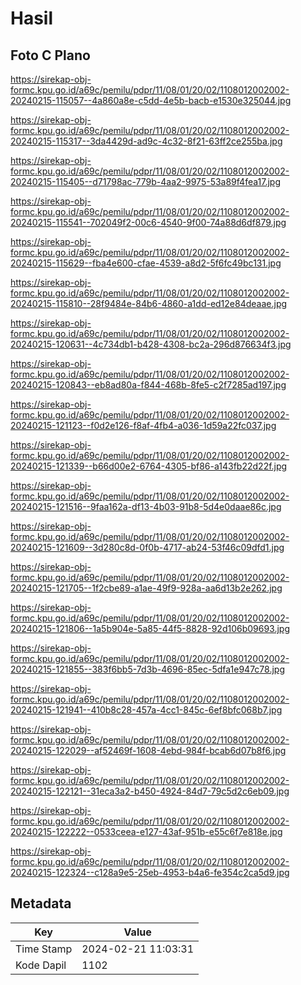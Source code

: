 # Hasil

## Foto C Plano

https://sirekap-obj-formc.kpu.go.id/a69c/pemilu/pdpr/11/08/01/20/02/1108012002002-20240215-115057--4a860a8e-c5dd-4e5b-bacb-e1530e325044.jpg

https://sirekap-obj-formc.kpu.go.id/a69c/pemilu/pdpr/11/08/01/20/02/1108012002002-20240215-115317--3da4429d-ad9c-4c32-8f21-63ff2ce255ba.jpg

https://sirekap-obj-formc.kpu.go.id/a69c/pemilu/pdpr/11/08/01/20/02/1108012002002-20240215-115405--d71798ac-779b-4aa2-9975-53a89f4fea17.jpg

https://sirekap-obj-formc.kpu.go.id/a69c/pemilu/pdpr/11/08/01/20/02/1108012002002-20240215-115541--702049f2-00c6-4540-9f00-74a88d6df879.jpg

https://sirekap-obj-formc.kpu.go.id/a69c/pemilu/pdpr/11/08/01/20/02/1108012002002-20240215-115629--fba4e600-cfae-4539-a8d2-5f6fc49bc131.jpg

https://sirekap-obj-formc.kpu.go.id/a69c/pemilu/pdpr/11/08/01/20/02/1108012002002-20240215-115810--28f9484e-84b6-4860-a1dd-ed12e84deaae.jpg

https://sirekap-obj-formc.kpu.go.id/a69c/pemilu/pdpr/11/08/01/20/02/1108012002002-20240215-120631--4c734db1-b428-4308-bc2a-296d876634f3.jpg

https://sirekap-obj-formc.kpu.go.id/a69c/pemilu/pdpr/11/08/01/20/02/1108012002002-20240215-120843--eb8ad80a-f844-468b-8fe5-c2f7285ad197.jpg

https://sirekap-obj-formc.kpu.go.id/a69c/pemilu/pdpr/11/08/01/20/02/1108012002002-20240215-121123--f0d2e126-f8af-4fb4-a036-1d59a22fc037.jpg

https://sirekap-obj-formc.kpu.go.id/a69c/pemilu/pdpr/11/08/01/20/02/1108012002002-20240215-121339--b66d00e2-6764-4305-bf86-a143fb22d22f.jpg

https://sirekap-obj-formc.kpu.go.id/a69c/pemilu/pdpr/11/08/01/20/02/1108012002002-20240215-121516--9faa162a-df13-4b03-91b8-5d4e0daae86c.jpg

https://sirekap-obj-formc.kpu.go.id/a69c/pemilu/pdpr/11/08/01/20/02/1108012002002-20240215-121609--3d280c8d-0f0b-4717-ab24-53f46c09dfd1.jpg

https://sirekap-obj-formc.kpu.go.id/a69c/pemilu/pdpr/11/08/01/20/02/1108012002002-20240215-121705--1f2cbe89-a1ae-49f9-928a-aa6d13b2e262.jpg

https://sirekap-obj-formc.kpu.go.id/a69c/pemilu/pdpr/11/08/01/20/02/1108012002002-20240215-121806--1a5b904e-5a85-44f5-8828-92d106b09693.jpg

https://sirekap-obj-formc.kpu.go.id/a69c/pemilu/pdpr/11/08/01/20/02/1108012002002-20240215-121855--383f6bb5-7d3b-4696-85ec-5dfa1e947c78.jpg

https://sirekap-obj-formc.kpu.go.id/a69c/pemilu/pdpr/11/08/01/20/02/1108012002002-20240215-121941--410b8c28-457a-4cc1-845c-6ef8bfc068b7.jpg

https://sirekap-obj-formc.kpu.go.id/a69c/pemilu/pdpr/11/08/01/20/02/1108012002002-20240215-122029--af52469f-1608-4ebd-984f-bcab6d07b8f6.jpg

https://sirekap-obj-formc.kpu.go.id/a69c/pemilu/pdpr/11/08/01/20/02/1108012002002-20240215-122121--31eca3a2-b450-4924-84d7-79c5d2c6eb09.jpg

https://sirekap-obj-formc.kpu.go.id/a69c/pemilu/pdpr/11/08/01/20/02/1108012002002-20240215-122222--0533ceea-e127-43af-951b-e55c6f7e818e.jpg

https://sirekap-obj-formc.kpu.go.id/a69c/pemilu/pdpr/11/08/01/20/02/1108012002002-20240215-122324--c128a9e5-25eb-4953-b4a6-fe354c2ca5d9.jpg


## Metadata

| Key        | Value               |
| ---------- | ------------------- |
| Time Stamp | 2024-02-21 11:03:31 |
| Kode Dapil | 1102                |



